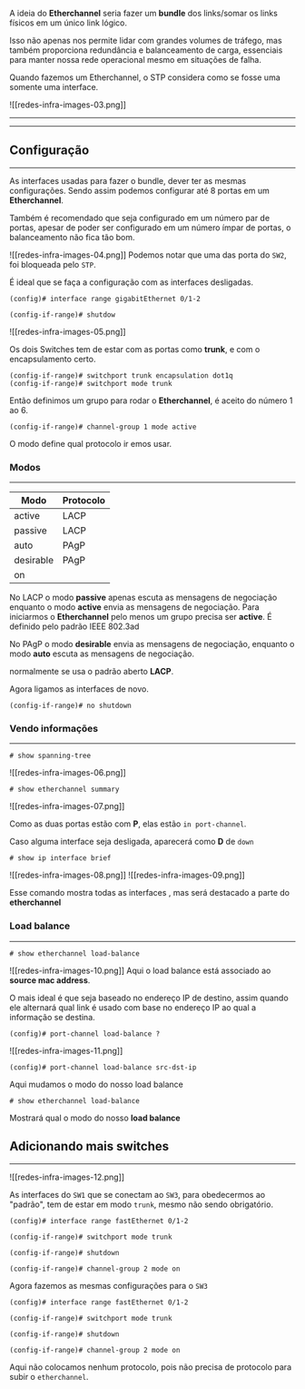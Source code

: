 A ideia do **Etherchannel** seria fazer um **bundle** dos links/somar os links físicos em um único link lógico.

Isso não apenas nos permite lidar com grandes volumes de tráfego, mas também proporciona redundância e balanceamento de carga, essenciais para manter nossa rede operacional mesmo em situações de falha.

Quando fazemos um Etherchannel, o STP considera como se fosse uma somente uma interface.

![[redes-infra-images-03.png]]

---
---
## Configuração
---
As interfaces usadas para fazer o bundle, dever ter as mesmas configurações. Sendo assim podemos configurar até 8  portas em um **Etherchannel**.

Também é recomendado que seja configurado em um número par de portas, apesar de poder ser configurado em um número ímpar de portas, o balanceamento não fica tão bom.

![[redes-infra-images-04.png]]
Podemos notar que uma das porta do ``SW2``, foi bloqueada pelo ``STP``.

É ideal que se faça a configuração com as interfaces desligadas.
```SW
(config)# interface range gigabitEthernet 0/1-2

(config-if-range)# shutdow
```
![[redes-infra-images-05.png]]


Os dois Switches tem de estar com as portas como **trunk**, e com o encapsulamento certo.
```SW
(config-if-range)# switchport trunk encapsulation dot1q
(config-if-range)# switchport mode trunk
```

Então definimos um grupo para rodar o **Etherchannel**, é aceito do número 1 ao 6.
```SW
(config-if-range)# channel-group 1 mode active
```

O modo define qual protocolo ir emos usar.

### Modos
---

| Modo      | Protocolo |
| --------- | --------- |
| active    | LACP      |
| passive   | LACP      |
| auto      | PAgP      |
| desirable | PAgP      |
| on        |           |
No LACP o modo **passive** apenas escuta as mensagens de negociação enquanto o modo **active** envia as mensagens de negociação. Para iniciarmos o **Etherchannel** pelo menos um grupo precisa ser **active**. É definido pelo padrão IEEE 802.3ad

No PAgP o modo **desirable** envia as mensagens de negociação, enquanto o modo **auto** escuta as mensagens de negociação. 

normalmente se usa o padrão aberto **LACP**.


Agora ligamos as interfaces de novo.
```SW
(config-if-range)# no shutdown
```

### Vendo informações
---
```SW
# show spanning-tree
```
![[redes-infra-images-06.png]]

```SW
# show etherchannel summary
```
![[redes-infra-images-07.png]]

Como as duas portas estão com **P**, elas estão `in port-channel`.

Caso alguma interface seja desligada, aparecerá como **D** de `down`


```SW
# show ip interface brief
```
![[redes-infra-images-08.png]]
![[redes-infra-images-09.png]]

Esse comando mostra todas as interfaces , mas será destacado a parte do **etherchannel**

### Load balance
---
```SW
# show etherchannel load-balance
```
![[redes-infra-images-10.png]]
Aqui o load balance está associado ao **source mac address**.

O mais ideal é que seja baseado no endereço IP de destino, assim quando ele alternará qual link é usado com base no endereço IP ao qual a informação se destina.

```SW
(config)# port-channel load-balance ?
```
![[redes-infra-images-11.png]]

```SW
(config)# port-channel load-balance src-dst-ip
```
Aqui mudamos o modo do nosso load balance

```SW
# show etherchannel load-balance
```
Mostrará qual o modo do nosso **load balance**

## Adicionando mais switches
---

![[redes-infra-images-12.png]]

As interfaces do `SW1` que se conectam ao `SW3`, para obedecermos ao "padrão", tem de estar em modo `trunk`, mesmo não sendo obrigatório.

```SW1
(config)# interface range fastEthernet 0/1-2

(config-if-range)# switchport mode trunk

(config-if-range)# shutdown

(config-if-range)# channel-group 2 mode on
```

Agora fazemos as mesmas configurações para o `SW3`
```SW3
(config)# interface range fastEthernet 0/1-2

(config-if-range)# switchport mode trunk

(config-if-range)# shutdown

(config-if-range)# channel-group 2 mode on
```

Aqui não colocamos nenhum protocolo, pois não precisa de protocolo para subir o ``etherchannel``.










